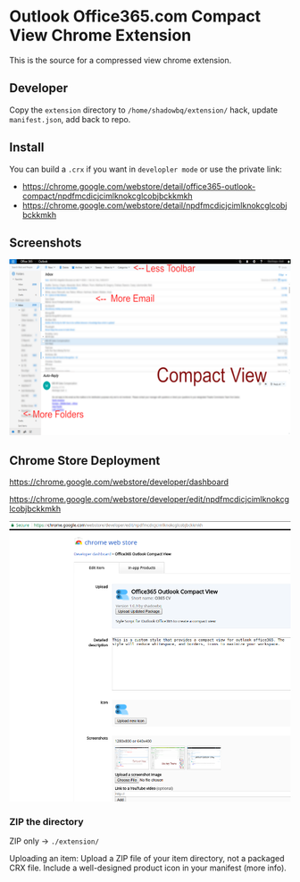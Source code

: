 # Outlook Office365.com Compact View Chrome Extension

This is the source for a compressed view chrome extension.

## Developer

Copy the `extension` directory to `/home/shadowbq/extension/` hack, update `manifest.json`, add back to repo. 

## Install 

You can build a `.crx` if you want in `developler mode` or use the private link:

* https://chrome.google.com/webstore/detail/office365-outlook-compact/npdfmcdicjcimlknokcglcobjbckkmkh
* https://chrome.google.com/webstore/detail/npdfmcdicjcimlknokcglcobjbckkmkh

## Screenshots

![Screenshot](external/NewCompact.png?raw=true "Compact View")

## Chrome Store Deployment

https://chrome.google.com/webstore/developer/dashboard

https://chrome.google.com/webstore/developer/edit/npdfmcdicjcimlknokcglcobjbckkmkh

![Screenshot](external/Chrome_Developer_Web_Store.png?raw=true "Compact View")

### ZIP the directory

ZIP only -> `./extension/`

Uploading an item:
Upload a ZIP file of your item directory, not a packaged CRX file.
Include a well-designed product icon in your manifest (more info).


